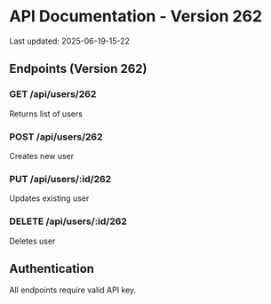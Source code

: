 # API Documentation - Version 262
Last updated: 2025-06-19-15-22

## Endpoints (Version 262)

### GET /api/users/262
Returns list of users

### POST /api/users/262
Creates new user

### PUT /api/users/:id/262
Updates existing user

### DELETE /api/users/:id/262
Deletes user

## Authentication
All endpoints require valid API key.

